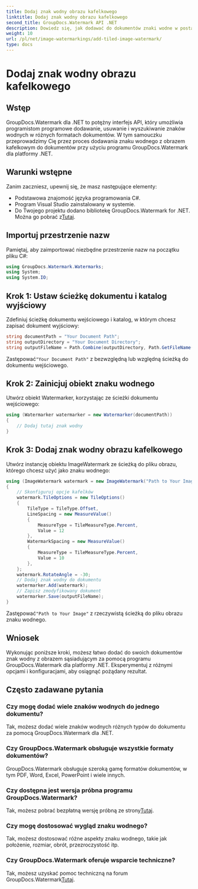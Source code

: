 ```yaml
---
title: Dodaj znak wodny obrazu kafelkowego
linktitle: Dodaj znak wodny obrazu kafelkowego
second_title: GroupDocs.Watermark API .NET
description: Dowiedz się, jak dodawać do dokumentów znaki wodne w postaci sąsiadujących obrazów przy użyciu programu GroupDocs.Watermark dla platformy .NET. Łatwe, wydajne i konfigurowalne.
weight: 10
url: /pl/net/image-watermarkings/add-tiled-image-watermark/
type: docs
---
```

# Dodaj znak wodny obrazu kafelkowego

## Wstęp
GroupDocs.Watermark dla .NET to potężny interfejs API, który umożliwia programistom programowe dodawanie, usuwanie i wyszukiwanie znaków wodnych w różnych formatach dokumentów. W tym samouczku przeprowadzimy Cię przez proces dodawania znaku wodnego z obrazem kafelkowym do dokumentów przy użyciu programu GroupDocs.Watermark dla platformy .NET.
## Warunki wstępne
Zanim zaczniesz, upewnij się, że masz następujące elementy:
- Podstawowa znajomość języka programowania C#.
- Program Visual Studio zainstalowany w systemie.
- Do Twojego projektu dodano bibliotekę GroupDocs.Watermark for .NET. Można go pobrać z[Tutaj](https://releases.groupdocs.com/Watermark/net/).

## Importuj przestrzenie nazw
Pamiętaj, aby zaimportować niezbędne przestrzenie nazw na początku pliku C#:
```csharp
using GroupDocs.Watermark.Watermarks;
using System;
using System.IO;
```
## Krok 1: Ustaw ścieżkę dokumentu i katalog wyjściowy
Zdefiniuj ścieżkę dokumentu wejściowego i katalog, w którym chcesz zapisać dokument wyjściowy:
```csharp
string documentPath = "Your Document Path";
string outputDirectory = "Your Document Directory";
string outputFileName = Path.Combine(outputDirectory, Path.GetFileName(documentPath));
```
 Zastępować`"Your Document Path"` z bezwzględną lub względną ścieżką do dokumentu wejściowego.
## Krok 2: Zainicjuj obiekt znaku wodnego
Utwórz obiekt Watermarker, korzystając ze ścieżki dokumentu wejściowego:
```csharp
using (Watermarker watermarker = new Watermarker(documentPath))
{
    // Dodaj tutaj znak wodny
}
```
## Krok 3: Dodaj znak wodny obrazu kafelkowego
Utwórz instancję obiektu ImageWatermark ze ścieżką do pliku obrazu, którego chcesz użyć jako znaku wodnego:
```csharp
using (ImageWatermark watermark = new ImageWatermark("Path to Your Image"))
{
    // Skonfiguruj opcje kafelków
    watermark.TileOptions = new TileOptions()
    {
        TileType = TileType.Offset,
        LineSpacing = new MeasureValue()
        {
            MeasureType = TileMeasureType.Percent,
            Value = 12
        },
        WatermarkSpacing = new MeasureValue()
        {
            MeasureType = TileMeasureType.Percent,
            Value = 10
        },
    };
    watermark.RotateAngle = -30;
    // Dodaj znak wodny do dokumentu
    watermarker.Add(watermark);
    // Zapisz zmodyfikowany dokument
    watermarker.Save(outputFileName);
}
```
 Zastępować`"Path to Your Image"` z rzeczywistą ścieżką do pliku obrazu znaku wodnego.

## Wniosek
Wykonując poniższe kroki, możesz łatwo dodać do swoich dokumentów znak wodny z obrazem sąsiadującym za pomocą programu GroupDocs.Watermark dla platformy .NET. Eksperymentuj z różnymi opcjami i konfiguracjami, aby osiągnąć pożądany rezultat.
## Często zadawane pytania
### Czy mogę dodać wiele znaków wodnych do jednego dokumentu?
Tak, możesz dodać wiele znaków wodnych różnych typów do dokumentu za pomocą GroupDocs.Watermark dla .NET.
### Czy GroupDocs.Watermark obsługuje wszystkie formaty dokumentów?
GroupDocs.Watermark obsługuje szeroką gamę formatów dokumentów, w tym PDF, Word, Excel, PowerPoint i wiele innych.
### Czy dostępna jest wersja próbna programu GroupDocs.Watermark?
 Tak, możesz pobrać bezpłatną wersję próbną ze strony[Tutaj](https://releases.groupdocs.com/).
### Czy mogę dostosować wygląd znaku wodnego?
Tak, możesz dostosować różne aspekty znaku wodnego, takie jak położenie, rozmiar, obrót, przezroczystość itp.
### Czy GroupDocs.Watermark oferuje wsparcie techniczne?
 Tak, możesz uzyskać pomoc techniczną na forum GroupDocs.Watermark[Tutaj](https://forum.groupdocs.com/c/watermark/19).
